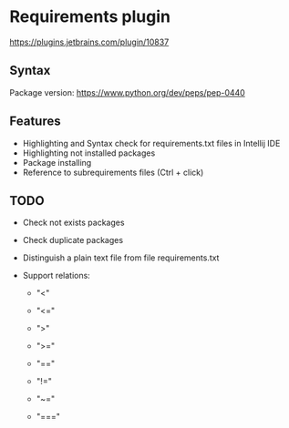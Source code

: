 # Requirements plugin

https://plugins.jetbrains.com/plugin/10837

## Syntax

Package version: https://www.python.org/dev/peps/pep-0440

## Features

* Highlighting and Syntax check for requirements.txt files in Intellij IDE
* Highlighting not installed packages
* Package installing
* Reference to subrequirements files (Ctrl + click)

## TODO

* Check not exists packages
* Check duplicate packages
* Distinguish a plain text file from file requirements.txt
* Support relations:

    * "<"
    
    * "<="
    
    * ">"
    
    * ">="
    
    * "=="
    
    * "!="
    
    * "~="
    
    * "==="
